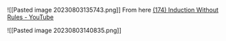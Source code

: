 
![[Pasted image 20230803135743.png]]
From here [(174) Induction Without Rules - YouTube](https://www.youtube.com/watch?v=DY0-tRu0ms0&ab_channel=KaneB)

![[Pasted image 20230803140835.png]]



